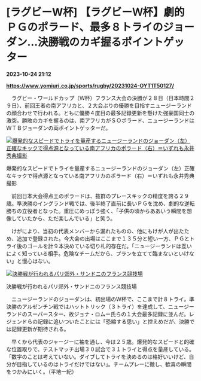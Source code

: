 # [ラグビーW杯] 【ラグビーＷ杯】劇的ＰＧのポラード、最多８トライのジョーダン…決勝戦のカギ握るポイントゲッター

**2023-10-24 21:12**

**https://www.yomiuri.co.jp/sports/rugby/20231024-OYT1T50127/**

　ラグビー・ワールドカップ（Ｗ杯）フランス大会の決勝が２８日（日本時間２９日）、前回王者の南アフリカと、２大会ぶりの優勝を目指すニュージーランドの顔合わせで行われる。ともに優勝４度目の最多記録更新を懸けた強豪国同士の激突。勝敗のカギを握るのは、南アフリカがＳＯポラード、ニュージーランドはＷＴＢジョーダンの両ポイントゲッターだ。

[![爆発的なスピードでトライを量産するニュージーランドのジョーダン（左）正確なキックで得点源となっている南アフリカのポラード（右）＝いずれも永井秀典撮影](https://www.yomiuri.co.jp/media/2023/10/20231024-OYT1I50078-1.jpg)](https://www.yomiuri.co.jp/pluralphoto/20231024-OYT1I50078/)

爆発的なスピードでトライを量産するニュージーランドのジョーダン（左）正確なキックで得点源となっている南アフリカのポラード（右）＝いずれも永井秀典撮影

　前回日本大会得点王のポラードは、抜群のプレースキックの精度を誇る２９歳。準決勝のイングランド戦では、後半終了直前に長いＰＧを沈め、劇的な逆転勝ちの立役者となった。重圧にめっぽう強く、「子供の頃からああいう瞬間を想像していたから、ただ楽しんでいる」と笑う。

　けがにより、当初の代表メンバーから漏れたものの、他にもけが人が出たため、追加で登録された。今大会の出場はここまで１３５分と短い一方、ＰＧとトライ後のゴールを計９本決めている切り札的存在だ。「ニュージーランドは互いによく知っている相手。危険なチームだから、プランを立てて臨まないといけない」と慢心はない。

[![決勝戦が行われるパリ郊外・サンドニのフランス競技場](https://www.yomiuri.co.jp/media/2023/10/20231024-OYT1I50079-1.jpg)](https://www.yomiuri.co.jp/pluralphoto/20231024-OYT1I50079/)

決勝戦が行われるパリ郊外・サンドニのフランス競技場

　ニュージーランドのジョーダンは、初出場のＷ杯で、ここまで計８トライ。準決勝のアルゼンチン戦ではハットトリック（３トライ）を達成して、ニュージーランドのスーパースター、故ジョナ・ロムー氏らの１大会最多記録に並んだ。レジェンドらの記録に追いついたことには「恐縮する思い」と控えめだが、決勝では記録更新が期待される。

　早くから代表のジャージーに袖を通し、今は２５歳。爆発的なスピードと的確な位置取りで、テストマッチ出場３０試合で３１トライと得点を量産している。「数字のことは考えていない。ダイブしてトライを決めるのは格好いいけど、自分が目指しているのはトライだけではない」。チームプレーに徹し、歓喜の瞬間をつかみにいく。（平地一紀）